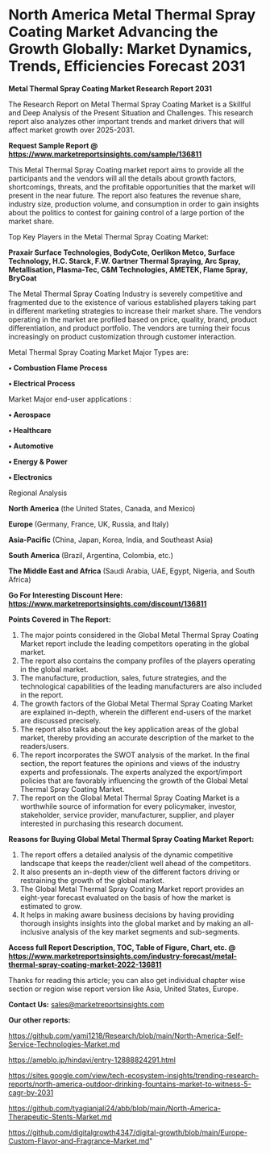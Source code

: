  # North America Metal Thermal Spray Coating Market Advancing the Growth Globally: Market Dynamics, Trends, Efficiencies Forecast 2031

<strong>Metal Thermal Spray Coating Market Research Report 2031</strong>

The Research Report on Metal Thermal Spray Coating Market is a Skillful and Deep Analysis of the Present Situation and Challenges. This research report also analyzes other important trends and market drivers that will affect market growth over 2025-2031.

<strong>Request Sample Report @ <a href=https://www.marketreportsinsights.com/sample/136811>https://www.marketreportsinsights.com/sample/136811</a></strong>

This Metal Thermal Spray Coating market report aims to provide all the participants and the vendors will all the details about growth factors, shortcomings, threats, and the profitable opportunities that the market will present in the near future. The report also features the revenue share, industry size, production volume, and consumption in order to gain insights about the politics to contest for gaining control of a large portion of the market share.

Top Key Players in the Metal Thermal Spray Coating Market:

<strong>Praxair Surface Technologies, BodyCote, Oerlikon Metco, Surface Technology, H.C. Starck, F.W. Gartner Thermal Spraying, Arc Spray, Metallisation, Plasma-Tec, C&M Technologies, AMETEK, Flame Spray, BryCoat</strong>

The Metal Thermal Spray Coating Industry is severely competitive and fragmented due to the existence of various established players taking part in different marketing strategies to increase their market share. The vendors operating in the market are profiled based on price, quality, brand, product differentiation, and product portfolio. The vendors are turning their focus increasingly on product customization through customer interaction.

Metal Thermal Spray Coating Market Major Types are:

<strong>• Combustion Flame Process

• Electrical Process</strong>

Market Major end-user applications :

<strong>• Aerospace

• Healthcare

• Automotive

• Energy & Power

• Electronics</strong>

Regional Analysis

</u><strong><b>North America</b></strong> (the United States, Canada, and Mexico)

<strong><b>Europe </b></strong>(Germany, France, UK, Russia, and Italy)

<strong><b>Asia-Pacific</b></strong> (China, Japan, Korea, India, and Southeast Asia)

<strong><b>South America</b></strong> (Brazil, Argentina, Colombia, etc.)

<strong><b>The Middle East and Africa</b></strong> (Saudi Arabia, UAE, Egypt, Nigeria, and South Africa)

<strong>Go For Interesting Discount Here: <a href=https://www.marketreportsinsights.com/discount/136811>https://www.marketreportsinsights.com/discount/136811</a></strong>

<strong>Points Covered in The Report:</strong>
<ol>
  <li>The major points considered in the Global Metal Thermal Spray Coating Market report include the leading competitors operating in the global market.</li>
  <li>The report also contains the company profiles of the players operating in the global market.</li>
  <li>The manufacture, production, sales, future strategies, and the technological capabilities of the leading manufacturers are also included in the report.</li>
  <li>The growth factors of the Global Metal Thermal Spray Coating Market are explained in-depth, wherein the different end-users of the market are discussed precisely.</li>
  <li>The report also talks about the key application areas of the global market, thereby providing an accurate description of the market to the readers/users.</li>
  <li>The report incorporates the SWOT analysis of the market. In the final section, the report features the opinions and views of the industry experts and professionals. The experts analyzed the export/import policies that are favorably influencing the growth of the Global Metal Thermal Spray Coating Market.</li>
  <li>The report on the Global Metal Thermal Spray Coating Market is a worthwhile source of information for every policymaker, investor, stakeholder, service provider, manufacturer, supplier, and player interested in purchasing this research document.</li>
</ol>
<strong>Reasons for Buying Global Metal Thermal Spray Coating Market Report:</strong>

<ol>
  <li>The report offers a detailed analysis of the dynamic competitive landscape that keeps the reader/client well ahead of the competitors.</li>
  <li>It also presents an in-depth view of the different factors driving or restraining the growth of the global market.</li>
  <li>The Global Metal Thermal Spray Coating Market report provides an eight-year forecast evaluated on the basis of how the market is estimated to grow.</li>
  <li>It helps in making aware business decisions by having providing thorough insights insights into the global market and by making an all-inclusive analysis of the key market segments and sub-segments.</li>
</ol>
<strong>Access full Report Description, TOC, Table of Figure, Chart, etc. @ <a href=https://www.marketreportsinsights.com/industry-forecast/metal-thermal-spray-coating-market-2022-136811>https://www.marketreportsinsights.com/industry-forecast/metal-thermal-spray-coating-market-2022-136811</a></strong>


Thanks for reading this article; you can also get individual chapter wise section or region wise report version like Asia, United States, Europe.

<strong>Contact Us:</strong>
sales@marketreportsinsights.com

<strong>Our other reports:</strong>

<a href=https://github.com/yami1218/Research/blob/main/North-America-Self-Service-Technologies-Market.md>https://github.com/yami1218/Research/blob/main/North-America-Self-Service-Technologies-Market.md</a>

<a href=https://ameblo.jp/hindavi/entry-12888824291.html>https://ameblo.jp/hindavi/entry-12888824291.html</a>

<a href=https://sites.google.com/view/tech-ecosystem-insights/trending-research-reports/north-america-outdoor-drinking-fountains-market-to-witness-5-cagr-by-2031>https://sites.google.com/view/tech-ecosystem-insights/trending-research-reports/north-america-outdoor-drinking-fountains-market-to-witness-5-cagr-by-2031</a>

<a href=https://github.com/tyagianjali24/abb/blob/main/North-America-Therapeutic-Stents-Market.md>https://github.com/tyagianjali24/abb/blob/main/North-America-Therapeutic-Stents-Market.md</a>

<a href=https://github.com/digitalgrowth4347/digital-growth/blob/main/Europe-Custom-Flavor-and-Fragrance-Market.md>https://github.com/digitalgrowth4347/digital-growth/blob/main/Europe-Custom-Flavor-and-Fragrance-Market.md</a>"
